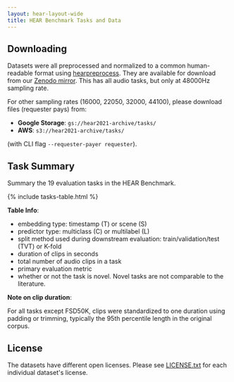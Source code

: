```yaml
---
layout: hear-layout-wide
title: HEAR Benchmark Tasks and Data
---
```


## Downloading

Datasets were all preprocessed and normalized to a common human-readable format using 
<a href="https://github.com/hearbenchmark/hear-preprocess">hearpreprocess</a>. They
are available for download from our <a href="https://zenodo.org/record/5887964">Zenodo mirror</a>. 
This has all audio tasks, but only at 48000Hz sampling rate. 

For other sampling rates 
(16000, 22050, 32000, 44100), please download files (requester pays) from:
- **Google Storage**: `gs://hear2021-archive/tasks/`
- **AWS**: `s3://hear2021-archive/tasks/`

(with CLI flag `--requester-payer requester`).

## Task Summary

Summary the 19 evaluation tasks in the HEAR Benchmark.

{% include tasks-table.html %}

**Table Info**:
- embedding type: timestamp (T) or scene (S)
- predictor type: multiclass (C) or multilabel (L)
- split method used during downstream evaluation: train/validation/test (TVT) or K-fold
- duration of clips in seconds
- total number of audio clips in a task
- primary evaluation metric
- whether or not the task is novel. Novel tasks are not comparable to the literature. 

**Note on clip duration**: 

For all tasks except FSD50K, clips were standardized to one duration using padding or trimming, typically the 95th percentile length in the original corpus.

## License
The datasets have different open licenses. 
Please see [LICENSE.txt](https://zenodo.org/record/5887964/files/LICENSE.txt)
for each individual dataset's license.
